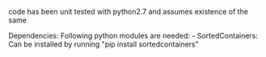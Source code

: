 code has been unit tested with python2.7 and assumes existence of the same

Dependencies: Following python modules are needed:
    - SortedContainers: 
        Can be installed by running "pip install sortedcontainers" 
